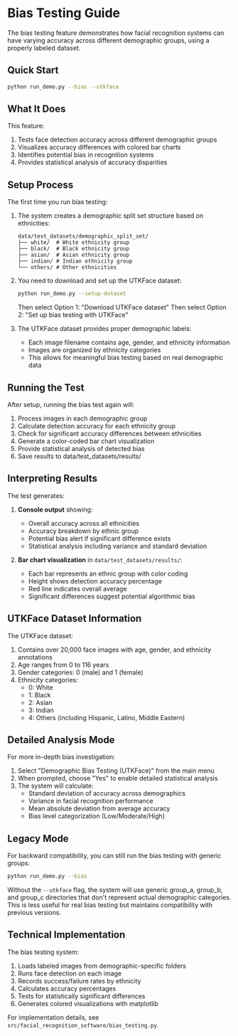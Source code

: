 # Bias Testing Guide
The bias testing feature demonstrates how facial recognition systems can have varying accuracy across different demographic groups, using a properly labeled dataset.

## Quick Start
```bash
python run_demo.py --bias --utkface
```

## What It Does

This feature:
1. Tests face detection accuracy across different demographic groups
2. Visualizes accuracy differences with colored bar charts
3. Identifies potential bias in recognition systems
4. Provides statistical analysis of accuracy disparities

## Setup Process

The first time you run bias testing:
1. The system creates a demographic split set structure based on ethnicities:
   ```
   data/test_datasets/demographic_split_set/
   ├── white/  # White ethnicity group
   ├── black/  # Black ethnicity group
   ├── asian/  # Asian ethnicity group
   ├── indian/ # Indian ethnicity group
   └── others/ # Other ethnicities
   ```

2. You need to download and set up the UTKFace dataset:
   ```bash
   python run_demo.py --setup-dataset
   ```
   Then select Option 1: "Download UTKFace dataset"
   Then select Option 2: "Set up bias testing with UTKFace"

3. The UTKFace dataset provides proper demographic labels:
   - Each image filename contains age, gender, and ethnicity information
   - Images are organized by ethnicity categories
   - This allows for meaningful bias testing based on real demographic data

## Running the Test

After setup, running the bias test again will:
1. Process images in each demographic group
2. Calculate detection accuracy for each ethnicity group
3. Check for significant accuracy differences between ethnicities
4. Generate a color-coded bar chart visualization
5. Provide statistical analysis of detected bias
6. Save results to data/test_datasets/results/

## Interpreting Results

The test generates:
1. **Console output** showing:
   - Overall accuracy across all ethnicities
   - Accuracy breakdown by ethnic group
   - Potential bias alert if significant difference exists
   - Statistical analysis including variance and standard deviation

2. **Bar chart visualization** in `data/test_datasets/results/`:
   - Each bar represents an ethnic group with color coding
   - Height shows detection accuracy percentage
   - Red line indicates overall average
   - Significant differences suggest potential algorithmic bias

## UTKFace Dataset Information

The UTKFace dataset:
1. Contains over 20,000 face images with age, gender, and ethnicity annotations
2. Age ranges from 0 to 116 years
3. Gender categories: 0 (male) and 1 (female)
4. Ethnicity categories:
   - 0: White
   - 1: Black
   - 2: Asian
   - 3: Indian
   - 4: Others (including Hispanic, Latino, Middle Eastern)

## Detailed Analysis Mode

For more in-depth bias investigation:
1. Select "Demographic Bias Testing (UTKFace)" from the main menu
2. When prompted, choose "Yes" to enable detailed statistical analysis
3. The system will calculate:
   - Standard deviation of accuracy across demographics
   - Variance in facial recognition performance
   - Mean absolute deviation from average accuracy
   - Bias level categorization (Low/Moderate/High)

## Legacy Mode

For backward compatibility, you can still run the bias testing with generic groups:
```bash
python run_demo.py --bias
```
Without the `--utkface` flag, the system will use generic group_a, group_b, and group_c directories that don't represent actual demographic categories. This is less useful for real bias testing but maintains compatibility with previous versions.

## Technical Implementation

The bias testing system:
1. Loads labeled images from demographic-specific folders
2. Runs face detection on each image
3. Records success/failure rates by ethnicity
4. Calculates accuracy percentages
5. Tests for statistically significant differences
6. Generates colored visualizations with matplotlib

For implementation details, see `src/facial_recognition_software/bias_testing.py`.
